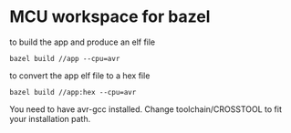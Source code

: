# MCU workspace for bazel

to build the app and produce an elf file

`bazel build //app --cpu=avr`

to convert the app elf file to a hex file

`bazel build //app:hex --cpu=avr`

You need to have avr-gcc installed. Change toolchain/CROSSTOOL to fit your installation path.